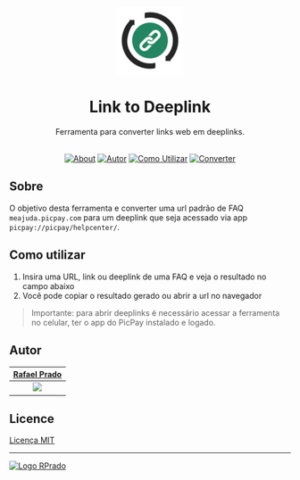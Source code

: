 <br>

<div align="center">
<img src="assets/images/logo.svg" alt="print Repo" width="120">
<br>
    <h1>Link to Deeplink</h1>
    Ferramenta para converter links web em deeplinks.
</div>

<br>
<div align="center">

[![About](https://img.shields.io/badge/-Sobre-238662)](#sobre)
[![Autor](https://img.shields.io/badge/-Autor-238662)](#autor)
[![Como Utilizar](https://img.shields.io/badge/-Como%20utilizar-238662)](#como-utilizar)
[![Converter](https://img.shields.io/badge/-Converter-252525)](#)

</div>

## Sobre

O objetivo desta ferramenta e converter uma url padrão de FAQ `meajuda.picpay.com` para um deeplink que seja acessado via app `picpay://picpay/helpcenter/`.

## Como utilizar

1. Insira uma URL, link ou deeplink de uma FAQ e veja o resultado no campo abaixo
2. Você pode copiar o resultado gerado ou abrir a url no navegador

> Importante: para abrir deeplinks é necessário acessar a ferramenta no celular, ter o app do PicPay instalado e logado.

## Autor

|      [Rafael Prado](http://www.github.com/rpradosilva)      |
| :---------------------------------------------------------: |
| ![](https://avatars2.githubusercontent.com/u/22681977?s=80) |

## Licence

[Licença MIT](/LICENCE)

---

[<img alt="Logo RPrado" src="https://avatars.githubusercontent.com/u/87092922" width="40" />](http://rprado.design)
